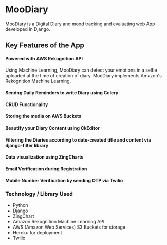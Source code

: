 # MooDiary

MooDiary is a Digital Diary and mood tracking and evaluating web App developed in Django.


<h2>Key Features of the App</h2>
<h4>Powered with AWS Rekognition API </h4>
Using Machine Learning, MooDiary can detect your emotions in a selfie uploaded at the time of creation of diary.
MooDiary implements Amazon's Rekognition Machine Learning.

<h4>Sendng Daily Reminders to write Diary using Celery</h4>
<h4>CRUD Functionality</h4>
<h4>Storing the media on AWS Buckets</h4>
<h4>Beautify your Diary Content using CkEditor</h4>
<h4>Filtering the Diaries according to date-created title and content via django-filter library</h4>
<h4>Data visualization using ZingCharts</h4>
<h4>Email Verification during Registration</h4>
<h4>Mobile Number Verification by sending OTP via Twilio</h4>

<h3>Technology / Library Used</h3>
<ul>  
  <li>Python</li>
  <li>Django</li>
  <li>ZingChart</li>
  <li>Amazon Rekognition Machine Learning API</li>
  <li> AWS (Amazon Web Services) S3 Buckets for storage </li>
  <li> Heroku for deployment</li>
  <li>Twilio</li>
</ul  


